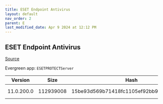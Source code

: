 ```yaml
---
title: ESET Endpoint Antivirus
layout: default
nav_order: 2
parent: E
last_modified_date: Apr 9 2024 at 12:12 PM
---
```


## ESET Endpoint Antivirus

[Source](https://www.eset.com/au/business/solutions/endpoint-protection/)

Evergreen app: `ESETPROTECTServer`

| Version    | Size      | Hash                                     | Language | Architecture | Type | URI                                                                                                                                                                                                              |
| ---------- | --------- | ---------------------------------------- | -------- | ------------ | ---- | ---------------------------------------------------------------------------------------------------------------------------------------------------------------------------------------------------------------- |
| 11.0.200.0 | 112939008 | 15be93d569b71418fc1105ef92bb932aab771298 | en_US    | x64          | msi  | [https://repository.eset.com/v1/com/eset/apps/business/era/server/windows/v11/11.0.200.0/server_x64.msi](https://repository.eset.com/v1/com/eset/apps/business/era/server/windows/v11/11.0.200.0/server_x64.msi) |
